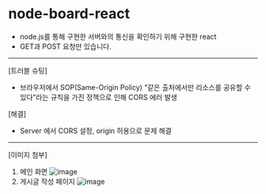 # node-board-react
- node.js를 통해 구현한 서버와의 통신을 확인하기 위해 구현한 react
- GET과 POST 요청만 있습니다.

---
[트러블 슈팅]
- 브라우저에서 SOP(Same-Origin Policy) “같은 출처에서만 리소스를 공유할 수 있다”라는 규칙을 가진 정책으로 인해 CORS 에러 발생

[해결]
- Server 에서 CORS 설정, origin 허용으로 문제 해결

---

[이미지 첨부]
1. 메인 화면
![image](https://user-images.githubusercontent.com/61128538/204951722-29697f7b-ae99-4020-b367-fb1f12dcff1a.png)
2. 게시글 작성 페이지
![image](https://user-images.githubusercontent.com/61128538/204951772-3ac59c07-154f-4a94-b113-576830eb1b59.png)
